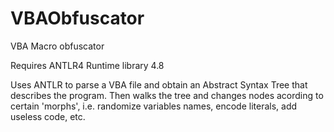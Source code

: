 # VBAObfuscator
VBA Macro obfuscator

Requires ANTLR4 Runtime library 4.8

Uses ANTLR to parse a VBA file and obtain an Abstract Syntax Tree that describes the program. Then walks the tree and changes nodes acording to certain 'morphs', i.e. randomize variables names, encode literals, add useless code, etc.
